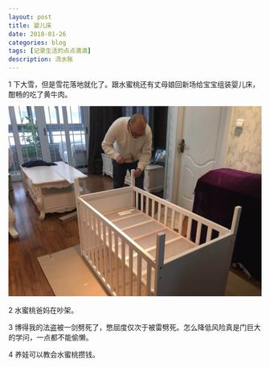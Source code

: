 ```yaml
---
layout: post
title: 婴儿床
date: 2018-01-26
categories: blog
tags: [记录生活的点点滴滴]
description: 流水账
---
```


1 下大雪，但是雪花落地就化了。跟水蜜桃还有丈母娘回新场给宝宝组装婴儿床，酣畅的吃了黄牛肉。

![婴儿床](https://raw.githubusercontent.com/cksmct/MarkdownPhotos/master/%E5%BE%AE%E4%BF%A1%E5%9B%BE%E7%89%87_20180129111225.jpg)

2 水蜜桃爸妈在吵架。

3 博得我的法盗被一剑劈死了，憋屈度仅次于被雷劈死。怎么降低风险真是门巨大的学问，一点都不能偷懒。

4 养娃可以教会水蜜桃攒钱。

